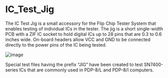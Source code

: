 # IC_Test_Jig
The IC Test Jig is a small accessory for the Flip Chip Tester System that enables testing of individual ICs in the tester. The jig is a short single-width PCB with a ZIF IC socket to hold digital ICs up to 28 pins that are 0.3 to 0.6 inches wide. On-board headers allow VCC and GND to be connected directly to the power pins of the IC being tested.

![image](https://github.com/G-Wiley/IC_Test_Jig/assets/99116236/c481aa16-ae39-4a37-a8a8-eb2b82c672cc)

Special test files having the prefix “JIG” have been created to test SN7400-series ICs that are commonly used in PDP-8/L and PDP-8/I computers.
